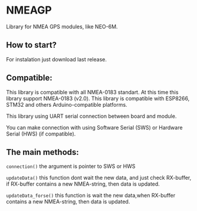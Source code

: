 # NMEAGP
Library for NMEA GPS modules, like NEO-6M.

How to start?
-------------
For instalation just download last release.


Compatible:
-------------
This library is compatible with all NMEA-0183 standart. At this time this library support NMEA-0183 (v2.0).
This library is compatible with ESP8266, STM32 and others Arduino-compatible platforms.

This library using UART serial connection between board and module.

You can make connection with using Software Serial (SWS) or Hardware Serial (HWS) (if compatible).


The main methods:
-------------
`connection()` the argument is pointer to SWS  or HWS

`updateData()` this function dont wait the new data, and just check RX-buffer, if RX-buffer contains a new NMEA-string, then data is updated.

`updateData_forse()` this function is wait the new data,when RX-buffer contains a new NMEA-string, then data is updated.
